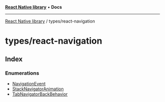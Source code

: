 [**React Native library**](../../index.md) • **Docs**

***

[React Native library](../../modules.md) / types/react-navigation

# types/react-navigation

## Index

### Enumerations

- [NavigationEvent](enumerations/NavigationEvent.md)
- [StackNavigatorAnimation](enumerations/StackNavigatorAnimation.md)
- [TabNavigatorBackBehavior](enumerations/TabNavigatorBackBehavior.md)
